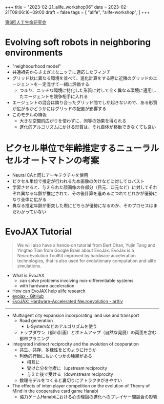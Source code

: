 +++
title = "2023-02-21_alife_workshop06"
date = 2023-02-21T09:06:16+09:00
draft = false
tags = [
    "alife",
    "alife-workshop",
]
+++

[第6回人工生命研究会](https://alife-japan.org/archives/event/workshop006)

# Evolving soft robots in neighboring environments
- "neighbourhood model"
- 共通祖先からさまざまなニッチに適応したフィンチ
- グリッド状に異なる環境を並べて、進化計算をする際に近隣のグリッドのエージェントを一定混ぜて一緒に評価する
  - つまり、ニッチな環境に特化した形質に対して全く異なる環境に適用したエージェントを競争相手に入れる
- エージェントの混合は隣り合ったグリッド間でしか起きないので、ある形質が広がるかどうかにはグリッドの配置が影響する
- このモデルの特色
  - 大きな空間的広がりを使わずに、同等の効果を得られる
  - 進化的アルゴリズムにかける形質は、それ自体が移動できなくても良い

# ピクセル単位で年齢推定するニューラルセルオートマトンの考案
- Neural CAと同じアーキテクチャを使用
- ピクセル単位で推定が行われるため画像の欠けなどに対してロバスト
- 学習させると、与えられた顔画像の各部分（目元、口元など）に対してそれぞれ異なる年齢が推定されて、その後計算を進めるにつれてどれかが優勢になり全体に広がる
- 異なる推定年齢が衝突した際にどちらが優勢になるのか、そのプロセスはまだわかっていない

# EvoJAX Tutorial

> We will also have a hands-on tutorial from Bert Chan, Yujin Tang and Yingtao Tian from Google Brain about EvoJax. EvoJax is a NeuroEvolution ToolKit improved by hardware acceleration technologies, that is also used for evolutionary computation and alife simulations.

- What is EvoJAX
  - can solve problems involving non-differentiable systems
  - with hardware acceleration 
- How can EvoJAX help alife research
- [evojax - GitHub](https://github.com/google/evojax)
- [EvoJAX: Hardware-Accelerated Neuroevolution - arXiv](https://arxiv.org/abs/2202.05008)


---

- Multiagent city expansion incorporating land use and transport
  - Road generation 
    - L-Systemなどのアルゴリズムを使う
  - トップダウン（都市計画）とボトムアップ（自然な発展）の両面を含む都市プラニング
- Integrated indirect reciprocity and the evolution of cooperation
  - 共生、共存、多様性をどのように行うか
  - 利他的行動にもいくつかの種類がある
    - 相互に
    - 受けた分を他者に（upstream reciprocity
    - 与えた後で受ける（downstream reciprocity
  - 数理モデルをつくると裏切りにアトラクタがきやすい
- The effects of inter-player competition on the evolution of Theory of Mind in the cooperative card game Hanabi
  - 協力ゲームHanabiにおける心の理論の進化へのプレイヤー間競合の影響

